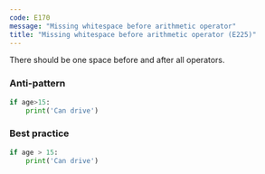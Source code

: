 ```yaml
---
code: E170
message: "Missing whitespace before arithmetic operator"
title: "Missing whitespace before arithmetic operator (E225)"
---
```


There should be one space before and after all operators.

### Anti-pattern

```python
if age>15:
    print('Can drive')
```

### Best practice

```python
if age > 15:
    print('Can drive')
```
